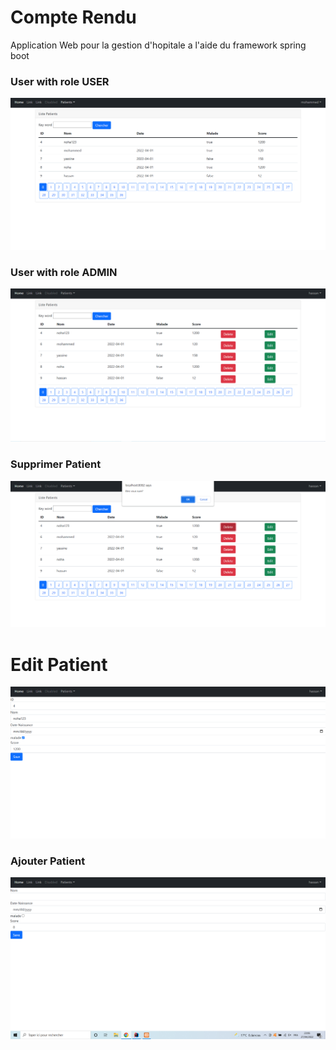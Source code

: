 <h1>Compte Rendu</h1>
Application Web pour la gestion d'hopitale a l'aide du framework spring boot

<h3>User with role USER</h3>
<img src="Images/roleuser.PNG">
<h3>User with role ADMIN</h3>
<img src="Images/roleAdmin.PNG">
<h3>Supprimer Patient</h3>
<img src="Images/SupprimerPatient.PNG">
<h1>Edit Patient</h1>
<img src="Images/edit.PNG" alt="Edit">
<h3>Ajouter Patient</h3>
<img src="Images/nouveauPatient.PNG" alt="nouveauPatient">